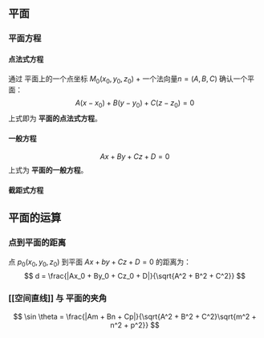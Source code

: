 
## 平面

### 平面方程

#### 点法式方程

通过 平面上的一个点坐标 $M_0(x_0, y_0, z_0)$ + 一个法向量$n = (A, B, C)$ 确认一个平面：
$$ A(x - x_0) + B(y - y_0) + C(z - z_0) = 0 $$
上式即为 **平面的点法式方程**。

#### 一般方程

$$ Ax + By + Cz + D = 0 $$
上式为 **平面的一般方程**。

#### 截距式方程


## 平面的运算

### 点到平面的距离

点 $p_0(x_0, y_0, z_0)$ 到平面 $Ax+by+Cz+D=0$ 的距离为：
$$ d = \frac{|Ax_0 + By_0 + Cz_0 + D|}{\sqrt{A^2 + B^2 + C^2}} $$

### [[空间直线]] 与 平面的夹角

$$ 
\sin \theta = \frac{|Am + Bn + Cp|}{\sqrt{A^2 + B^2 + C^2}\sqrt{m^2 + n^2 + p^2}}
$$

